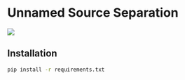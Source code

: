 # Unnamed Source Separation

![](https://github.com/morris-frank/unnamed-source-separation/workflows/pytest/badge.svg)

## Installation
```bash
pip install -r requirements.txt
``` 
